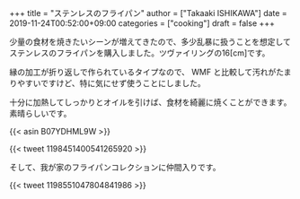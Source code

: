 +++
title = "ステンレスのフライパン"
author = ["Takaaki ISHIKAWA"]
date = 2019-11-24T00:52:00+09:00
categories = ["cooking"]
draft = false
+++

少量の食材を焼きたいシーンが増えてきたので、多少乱暴に扱うことを想定してステンレスのフライパンを購入しました。ツヴァイリングの16[cm]です。

縁の加工が折り返しで作られているタイプなので、 WMF と比較して汚れがたまりやすいですけど、特に気にせず使うことにしました。

十分に加熱してしっかりとオイルを引けば、食材を綺麗に焼くことができます。素晴らしいです。

{{< asin B07YDHML9W >}}

{{< tweet 1198451400541265920 >}}

そして、我が家のフライパンコレクションに仲間入りです。

{{< tweet 1198551047804841986 >}}
